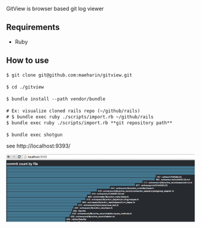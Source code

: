 GitView is browser based git log viewer

## Requirements

* Ruby

## How to use

```
$ git clone git@github.com:maeharin/gitview.git

$ cd ./gitview

$ bundle install --path vendor/bundle

# Ex: visualize cloned rails repo (~/github/rails)
# $ bundle exec ruby ./scripts/import.rb ~/github/rails
$ bundle exec ruby ./scripts/import.rb **git repository path**

$ bundle exec shotgun
```

see http://localhost:9393/

![rails commit](https://github.com/maeharin/gitview/raw/master/screen_shot.png)
